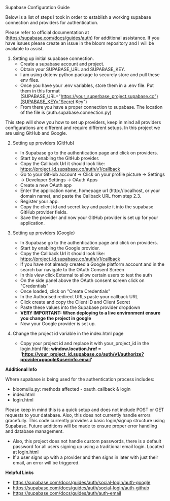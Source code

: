 Supabase Configuration Guide

Below is a list of steps I took in order to establish a working supabase connection and providers for authentication.

Please refer to official documentation at (https://supabase.com/docs/guides/auth) for additional assistance.
If you have issues please create an issue in the bloom repository and I will be available to assist.


1. Setting up initial supabase connection.
   - Create a supabase account and project.
   - Obtain your SUPABASE_URL and SUPABASE_KEY.
   - I am using dotenv python package to securely store and pull these env files.
   - Once you have your .env variables, store them in a .env file. Put them in this format (SUPABASE_URL="https://your_superbase_project.supabase.co")(SUPABASE_KEY="Secret Key")
   - From there you have a proper connection to supabase. The location of the file is (auth.supabase.connection.py)


This step will show you how to set up providers, keep in mind all providers configurations are different and require different setups.
In this project we are using GitHub and Google.

2. Setting up providers (GitHub)
   - In Supabase go to the authentication page and click on providers.
   - Start by enabling the GitHub provider.
   - Copy the Callback Url it should look like: https://project_id.supabase.co/auth/v1/callback
   - Go to your GitHub account -> Click on your profile picture -> Settings -> Developer Settings -> OAuth Apps
   - Create a new OAuth app
   - Enter the application name, homepage url (http://localhost, or your domain name), and paste the Callback URL from step 2.3.
   - Register your app.
   - Copy the client id and secret key and paste it into the supabase GitHub provider fields.
   - Save the provider and now your GitHub provider is set up for your application.

3. Setting up providers (Google)
   - In Supabase go to the authentication page and click on providers.
   - Start by enabling the Google provider.
   - Copy the Callback Url it should look like: https://project_id.supabase.co/auth/v1/callback
   - If you have not already created a Google platform account and in the search bar navigate to the OAuth Consent Screen
   - In this view click External to allow certain users to test the auth
   - On the side panel above the OAuth consent screen click on "Credentials"
   - Once loaded, click on "Create Credentials"
   - In the Authorised redirect URLs paste your callback URL
   - Click create and copy the Client ID and Client Secret
   - Paste these values into the Supabase provider dropdown
   - **VERY IMPORTANT: When deploying to a live environment ensure you change the project in google**
   - Now your Google provider is set up.

4. Change the project id variable in the index.html page
   - Copy your project id and replace it with your_project_id in the login.html file: **window.location.href = 'https://your_project_id.supabase.co/auth/v1/authorize?provider=google&userinfo.email'**


**Additional Info**

Where supabase is being used for the authentication process includes:

- bloomuiiu.py: methods affected - oauth_callback & login
- index.html
- login.html

Please keep in mind this is a quick setup and does not include POST or GET requests to your database.
Also, this does not currently handle errors gracefully. This code currently provides a basic login/signup structure using Supabase. 
Future additions will be made to ensure proper error handling and database management.

- Also, this project does not handle custom passwords, there is a default password for all users signing up using a traditional email login. Located at login.html
- If a user signs up with a provider and then signs in later with just their email, an error will be triggered.

**Helpful Links**

- https://supabase.com/docs/guides/auth/social-login/auth-google
- https://supabase.com/docs/guides/auth/social-login/auth-github
- https://supabase.com/docs/guides/auth/auth-email
   
